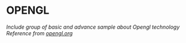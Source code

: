 # OPENGL
*Include group of basic and advance sample about Opengl technology*
*Reference from [opengl.org](https://open.gl)*
